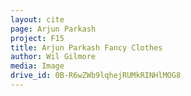 ```yaml
---
layout: cite
page: Arjun Parkash
project: F15
title: Arjun Parkash Fancy Clothes
author: Wil Gilmore
media: Image
drive_id: 0B-R6wZWb9lqhejRUMkRINHlMOG8
---
```

